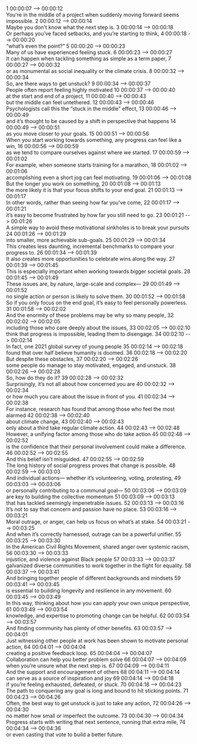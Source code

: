 1
00:00:07   --> 00:00:12  
You're in the middle of a project when suddenly moving forward seems impossible.
2
00:00:12   --> 00:00:14  
Maybe you don't know what the next step is.
3
00:00:14   --> 00:00:18  
Or perhaps you’ve faced setbacks, and you’re starting to think,
4
00:00:18   --> 00:00:20  
“what’s even the point?”
5
00:00:20   --> 00:00:23  
Many of us have experienced feeling stuck.
6
00:00:23   --> 00:00:27  
It can happen when tackling something as simple as a term paper,
7
00:00:27   --> 00:00:32  
or as monumental as social inequality or the climate crisis.
8
00:00:32   --> 00:00:34  
So, are there ways to get unstuck?
9
00:00:34   --> 00:00:37  
People often report feeling highly motivated
10
00:00:37   --> 00:00:40  
at the start and end of a project,
11
00:00:40   --> 00:00:43  
but the middle can feel untethered.
12
00:00:43   --> 00:00:46  
Psychologists call this the “stuck in the middle” effect,
13
00:00:46   --> 00:00:49  
and it’s thought to be caused by a shift in perspective that happens
14
00:00:49   --> 00:00:51  
as you move closer to your goals.
15
00:00:51   --> 00:00:56  
When you start working towards something, any progress can feel like a win,
16
00:00:56   --> 00:00:59  
as we tend to compare ourselves against where we started.
17
00:00:59   --> 00:01:02  
For example, when someone starts training for a marathon,
18
00:01:02   --> 00:01:06  
accomplishing even a short jog can feel motivating.
19
00:01:06   --> 00:01:08  
But the longer you work on something,
20
00:01:08   --> 00:01:13  
the more likely it is that your focus shifts to your end goal.
21
00:01:13   --> 00:01:17  
In other words, rather than seeing how far you've come,
22
00:01:17   --> 00:01:21  
it’s easy to become frustrated by how far you still need to go.
23
00:01:21   --> 00:01:26  
A simple way to avoid these motivational sinkholes is to break your pursuits
24
00:01:26   --> 00:01:29  
into smaller, more achievable sub-goals.
25
00:01:29   --> 00:01:34  
This creates less daunting, incremental benchmarks to compare your progress to.
26
00:01:34   --> 00:01:39  
It also creates more opportunities to celebrate wins along the way.
27
00:01:39   --> 00:01:45  
This is especially important when working towards bigger societal goals.
28
00:01:45   --> 00:01:49  
These issues are, by nature, large-scale and complex—
29
00:01:49   --> 00:01:52  
no single action or person is likely to solve them.
30
00:01:52   --> 00:01:58  
So if you only focus on the end goal, it’s easy to feel personally powerless.
31
00:01:58   --> 00:02:02  
And the enormity of these problems may be why so many people,
32
00:02:02   --> 00:02:05  
including those who care deeply about the issues,
33
00:02:05   --> 00:02:10  
think that progress is impossible, leading them to disengage.
34
00:02:10   --> 00:02:14  
In fact, one 2021 global survey of young people
35
00:02:14   --> 00:02:18  
found that over half believe humanity is doomed.
36
00:02:18   --> 00:02:20  
But despite these obstacles,
37
00:02:20   --> 00:02:26  
some people do manage to stay motivated, engaged, and unstuck.
38
00:02:26   --> 00:02:28  
So, how do they do it?
39
00:02:28   --> 00:02:32  
Surprisingly, it’s not all about how concerned you are
40
00:02:32   --> 00:02:34  
or how much you care about the issue in front of you.
41
00:02:34   --> 00:02:38  
For instance, research has found that among those who feel the most alarmed
42
00:02:38   --> 00:02:40  
about climate change,
43
00:02:40   --> 00:02:43  
only about a third take regular climate action.
44
00:02:43   --> 00:02:48  
However, a unifying factor among those who do take action
45
00:02:48   --> 00:02:52  
is the confidence that their personal involvement could make a difference.
46
00:02:52   --> 00:02:55  
And this belief isn't misguided.
47
00:02:55   --> 00:02:59  
The long history of social progress proves that change is possible.
48
00:02:59   --> 00:03:03  
And individual actions— whether it’s volunteering, voting, protesting,
49
00:03:03   --> 00:03:06  
or personally contributing to a communal goal—
50
00:03:06   --> 00:03:09  
are key to building the collective momentum
51
00:03:09   --> 00:03:13  
that has tackled seemingly impenetrable issues.
52
00:03:13   --> 00:03:16  
It’s not to say that concern and passion have no place.
53
00:03:16   --> 00:03:21  
Moral outrage, or anger, can help us focus on what’s at stake.
54
00:03:21   --> 00:03:25  
And when it’s correctly harnessed, outrage can be a powerful unifier.
55
00:03:25   --> 00:03:30  
In the American Civil Rights Movement, shared anger over systemic racism,
56
00:03:30   --> 00:03:33  
injustice, and violence against Black people
57
00:03:33   --> 00:03:37  
galvanized diverse communities to work together in the fight for equality.
58
00:03:37   --> 00:03:41  
And bringing together people of different backgrounds and mindsets
59
00:03:41   --> 00:03:45  
 is essential to building longevity and resilience in any movement.
60
00:03:45   --> 00:03:49  
In this way, thinking about how you can apply your own unique perspective,
61
00:03:49   --> 00:03:54  
knowledge, and expertise to promoting change can be helpful.
62
00:03:54   --> 00:03:57  
And finding community has plenty of other benefits.
63
00:03:57   --> 00:04:01  
Just witnessing other people at work has been shown to motivate personal action,
64
00:04:01   --> 00:04:04  
creating a positive feedback loop.
65
00:04:04   --> 00:04:07  
Collaboration can help you better problem solve
66
00:04:07   --> 00:04:09  
when you’re unsure what the next step is.
67
00:04:09   --> 00:04:11  
And the support and encouragement of others
68
00:04:11   --> 00:04:14  
can serve as a source of inspiration and joy
69
00:04:14   --> 00:04:18  
if you’re feeling exhausted, defeated, or stuck.
70
00:04:18   --> 00:04:23  
The path to conquering any goal is long and bound to hit sticking points.
71
00:04:23   --> 00:04:26  
Often, the best way to get unstuck is just to take any action,
72
00:04:26   --> 00:04:30  
no matter how small or imperfect the outcome.
73
00:04:30   --> 00:04:34  
Progress starts with writing that next sentence, running that extra mile,
74
00:04:34   --> 00:04:36  
or even casting that vote to build a better future.